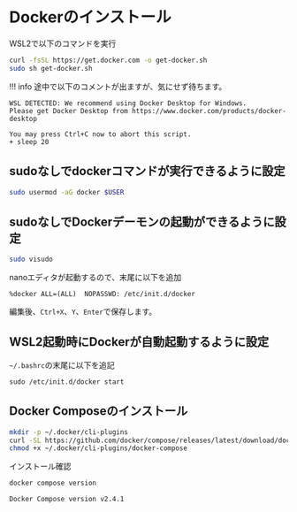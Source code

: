 # Dockerのインストール

WSL2で以下のコマンドを実行

```bash title="WSL2"
curl -fsSL https://get.docker.com -o get-docker.sh
sudo sh get-docker.sh
```

!!! info
    途中で以下のコメントが出ますが、気にせず待ちます。

```
WSL DETECTED: We recommend using Docker Desktop for Windows.
Please get Docker Desktop from https://www.docker.com/products/docker-desktop

You may press Ctrl+C now to abort this script.
+ sleep 20
```

## sudoなしでdockerコマンドが実行できるように設定

```bash title="WSL2"
sudo usermod -aG docker $USER
```

## sudoなしでDockerデーモンの起動ができるように設定

```bash title="WSL2"
sudo visudo
```

nanoエディタが起動するので、末尾に以下を追加

```
%docker ALL=(ALL)  NOPASSWD: /etc/init.d/docker
```

編集後、`Ctrl+X`、`Y`、`Enter`で保存します。

## WSL2起動時にDockerが自動起動するように設定

`~/.bashrc`の末尾に以下を追記

```
sudo /etc/init.d/docker start
```

## Docker Composeのインストール


```bash title="WSL2"
mkdir -p ~/.docker/cli-plugins
curl -SL https://github.com/docker/compose/releases/latest/download/docker-compose-linux-x86_64 -o ~/.docker/cli-plugins/docker-compose
chmod +x ~/.docker/cli-plugins/docker-compose
```

インストール確認

```bash title="WSL2"
docker compose version
```

```
Docker Compose version v2.4.1
```